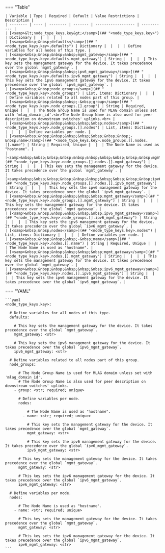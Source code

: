 <!--
  ~ Copyright (c) 2024 Arista Networks, Inc.
  ~ Use of this source code is governed by the Apache License 2.0
  ~ that can be found in the LICENSE file.
  -->
=== "Table"

    | Variable | Type | Required | Default | Value Restrictions | Description |
    | -------- | ---- | -------- | ------- | ------------------ | ----------- |
    | [<samp>&lt;node_type_keys.key&gt;</samp>](## "<node_type_keys.key>") | Dictionary |  |  |  |  |
    | [<samp>&nbsp;&nbsp;defaults</samp>](## "<node_type_keys.key>.defaults") | Dictionary |  |  |  | Define variables for all nodes of this type. |
    | [<samp>&nbsp;&nbsp;&nbsp;&nbsp;mgmt_gateway</samp>](## "<node_type_keys.key>.defaults.mgmt_gateway") | String |  |  |  | This key sets the management gateway for the device. It takes precedence over the global `mgmt_gateway`. |
    | [<samp>&nbsp;&nbsp;&nbsp;&nbsp;ipv6_mgmt_gateway</samp>](## "<node_type_keys.key>.defaults.ipv6_mgmt_gateway") | String |  |  |  | This key sets the ipv6 management gateway for the device. It takes precedence over the global `ipv6_mgmt_gateway`. |
    | [<samp>&nbsp;&nbsp;node_groups</samp>](## "<node_type_keys.key>.node_groups") | List, items: Dictionary |  |  |  | Define variables related to all nodes part of this group. |
    | [<samp>&nbsp;&nbsp;&nbsp;&nbsp;-&nbsp;group</samp>](## "<node_type_keys.key>.node_groups.[].group") | String | Required, Unique |  |  | The Node Group Name is used for MLAG domain unless set with 'mlag_domain_id'.<br>The Node Group Name is also used for peer description on downstream switches' uplinks.<br> |
    | [<samp>&nbsp;&nbsp;&nbsp;&nbsp;&nbsp;&nbsp;nodes</samp>](## "<node_type_keys.key>.node_groups.[].nodes") | List, items: Dictionary |  |  |  | Define variables per node. |
    | [<samp>&nbsp;&nbsp;&nbsp;&nbsp;&nbsp;&nbsp;&nbsp;&nbsp;-&nbsp;name</samp>](## "<node_type_keys.key>.node_groups.[].nodes.[].name") | String | Required, Unique |  |  | The Node Name is used as "hostname". |
    | [<samp>&nbsp;&nbsp;&nbsp;&nbsp;&nbsp;&nbsp;&nbsp;&nbsp;&nbsp;&nbsp;mgmt_gateway</samp>](## "<node_type_keys.key>.node_groups.[].nodes.[].mgmt_gateway") | String |  |  |  | This key sets the management gateway for the device. It takes precedence over the global `mgmt_gateway`. |
    | [<samp>&nbsp;&nbsp;&nbsp;&nbsp;&nbsp;&nbsp;&nbsp;&nbsp;&nbsp;&nbsp;ipv6_mgmt_gateway</samp>](## "<node_type_keys.key>.node_groups.[].nodes.[].ipv6_mgmt_gateway") | String |  |  |  | This key sets the ipv6 management gateway for the device. It takes precedence over the global `ipv6_mgmt_gateway`. |
    | [<samp>&nbsp;&nbsp;&nbsp;&nbsp;&nbsp;&nbsp;mgmt_gateway</samp>](## "<node_type_keys.key>.node_groups.[].mgmt_gateway") | String |  |  |  | This key sets the management gateway for the device. It takes precedence over the global `mgmt_gateway`. |
    | [<samp>&nbsp;&nbsp;&nbsp;&nbsp;&nbsp;&nbsp;ipv6_mgmt_gateway</samp>](## "<node_type_keys.key>.node_groups.[].ipv6_mgmt_gateway") | String |  |  |  | This key sets the ipv6 management gateway for the device. It takes precedence over the global `ipv6_mgmt_gateway`. |
    | [<samp>&nbsp;&nbsp;nodes</samp>](## "<node_type_keys.key>.nodes") | List, items: Dictionary |  |  |  | Define variables per node. |
    | [<samp>&nbsp;&nbsp;&nbsp;&nbsp;-&nbsp;name</samp>](## "<node_type_keys.key>.nodes.[].name") | String | Required, Unique |  |  | The Node Name is used as "hostname". |
    | [<samp>&nbsp;&nbsp;&nbsp;&nbsp;&nbsp;&nbsp;mgmt_gateway</samp>](## "<node_type_keys.key>.nodes.[].mgmt_gateway") | String |  |  |  | This key sets the management gateway for the device. It takes precedence over the global `mgmt_gateway`. |
    | [<samp>&nbsp;&nbsp;&nbsp;&nbsp;&nbsp;&nbsp;ipv6_mgmt_gateway</samp>](## "<node_type_keys.key>.nodes.[].ipv6_mgmt_gateway") | String |  |  |  | This key sets the ipv6 management gateway for the device. It takes precedence over the global `ipv6_mgmt_gateway`. |

=== "YAML"

    ```yaml
    <node_type_keys.key>:

      # Define variables for all nodes of this type.
      defaults:

        # This key sets the management gateway for the device. It takes precedence over the global `mgmt_gateway`.
        mgmt_gateway: <str>

        # This key sets the ipv6 management gateway for the device. It takes precedence over the global `ipv6_mgmt_gateway`.
        ipv6_mgmt_gateway: <str>

      # Define variables related to all nodes part of this group.
      node_groups:

          # The Node Group Name is used for MLAG domain unless set with 'mlag_domain_id'.
          # The Node Group Name is also used for peer description on downstream switches' uplinks.
        - group: <str; required; unique>

          # Define variables per node.
          nodes:

              # The Node Name is used as "hostname".
            - name: <str; required; unique>

              # This key sets the management gateway for the device. It takes precedence over the global `mgmt_gateway`.
              mgmt_gateway: <str>

              # This key sets the ipv6 management gateway for the device. It takes precedence over the global `ipv6_mgmt_gateway`.
              ipv6_mgmt_gateway: <str>

          # This key sets the management gateway for the device. It takes precedence over the global `mgmt_gateway`.
          mgmt_gateway: <str>

          # This key sets the ipv6 management gateway for the device. It takes precedence over the global `ipv6_mgmt_gateway`.
          ipv6_mgmt_gateway: <str>

      # Define variables per node.
      nodes:

          # The Node Name is used as "hostname".
        - name: <str; required; unique>

          # This key sets the management gateway for the device. It takes precedence over the global `mgmt_gateway`.
          mgmt_gateway: <str>

          # This key sets the ipv6 management gateway for the device. It takes precedence over the global `ipv6_mgmt_gateway`.
          ipv6_mgmt_gateway: <str>
    ```
